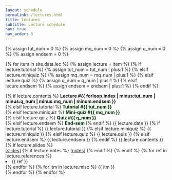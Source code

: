 ```yaml
---
layout: schedule
permalink: /lectures.html
title: lectures
subtitle: Lecture schedule
nav: true
nav_order: 3
---
```


{% assign tut_num = 0 %}
{% assign mq_num = 0 %}
{% assign q_num = 0 %}
{% assign endsem = 0 %}

{% for item in site.data.lec %}
{% assign lecture = item %}
{% if lecture.tutorial %}
{% assign tut_num = tut_num | plus:1 %}
{% elsif lecture.miniquiz %}
{% assign mq_num = mq_num | plus:1 %}
{% elsif lecture.quiz %}
{% assign q_num = q_num | plus:1 %}
{% elsif lecure.endsem %}
{% assign endsem = endsem | plus:1 %}
{% endif %}
<tr>
<td>
{% if lecture.contents %}
<strong>Lecture #{{ forloop.index | minus:tut_num | minus:q_num | minus:mq_num | minum:endsem }}</strong>
<br/>
{% elsif lecture.tutorial %}
<strong style="background:#e6ffe6;"> Tutorial #{{ tut_num }}</strong>
<br/>
{% elsif lecture.miniquiz %}
<strong style="background:#e6ffe6;"> Mini-quiz #{{ mq_num }}</strong>
<br/>
{% elsif lecture.quiz %}
<strong style="background:#e6ffe6;"> Quiz #{{ q_num }}</strong>
<br/>
{% elsif lecture.endsem %}
<strong style="background:#e6ffe6;"> End-sem </strong>
{% endif %}
{{ lecture.date }} </td>
<td>
{% if lecture.tutorial %}
{{ lecture.tutorial }}
{% elsif lecture.miniquiz %}
{{ lecture.miniquiz }}
{% elsif lecture.quiz %}
{{ lecture.quiz }}
{% elsif lecture.endsem %}
{{ lecture.endsem }}
{% endif %}
{{ lecture.contents }}
{% if lecture.slides %}
<br> [<a href = "{{ lecture.slides }}">slides</a>]
{% if lecture.notes %}
[<a href = "{{ lecture.notes }}">notes</a>]
{% endif %}
{% endif %}
</td>
<td>
{% for ref in lecture.references %}
<li>{{ ref }}</li>
{% endfor %}
</td>
<td>
{% for itm in lecture.misc %}
{{ itm }} <br>
{% endfor %}
</td>
</tr>
{% endfor %}
